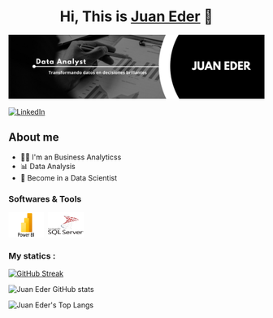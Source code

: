 <div align="center">
<h1 align="center">Hi, This is <a href="https://je-bohorquez.github.io/Portfolio/">Juan Eder</a> 👋</h1>
</div>
<img src="banner.png">

[![LinkedIn](https://img.shields.io/badge/LinkedIn-Juan_Eder-blue)](https://www.linkedin.com/in/je-bohorquez)

## About me
- :technologist: I'm an Business Analyticss  
- 📊 Data Analysis
- 🎯 Become in a Data Scientist


<div align = "left">
  <h3> Softwares & Tools</h3>
  <div>
    <img src="Power-BI.png" title="Power BI" alt="Power-BI" width="70" height="50"/>&nbsp;
     <img src="sql-server-logo.svg" title="SQL Server" alt="SQL Server" width="70" height="50"/>&nbsp;
  </div>

### My statics :
  
[![GitHub Streak](http://github-readme-streak-stats.herokuapp.com?user=je-bohorquez&theme=cobalt2&border_radius=20&date_format=j%20M%5B%20Y%5D&card_width=470)](https://git.io/streak-stats)

![Juan Eder GitHub stats](https://github-readme-stats.vercel.app/api?username=je-bohorquez&show_icons=true&theme=cobalt2)

![Juan Eder's Top Langs](https://github-readme-stats.vercel.app/api/top-langs/?username=je-bohorquez&langs_count=8&theme=cobalt2)
